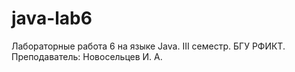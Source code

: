 # java-lab6
Лабораторные работа 6 на языке Java. III семестр. БГУ РФИКТ. Преподаватель: Новосельцев И. А.
